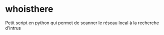 whoisthere
==========

Petit script en python qui permet de scanner le réseau local à la recherche d'intrus